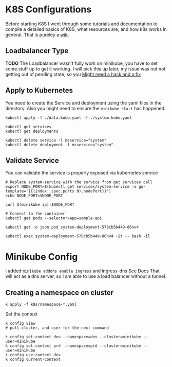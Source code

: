 # K8S Configurations
Before starting K8S I went through some tutorials and documentation to compile a detailed basics of K8S, what resources are, and how k8s works in general. That is pureley a [wiki](https://github.com/DeadlyChambers/soinshane-k8s)

## Loadbalancer Type
**TODO**
The Loadbalancer wasn't fully work on minikube, you have to set some stuff up to get it working. I will pick this up later, my issue was not not getting out of pending state, so you [Might need a hack and a fix](https://minikube.sigs.k8s.io/docs/handbook/accessing/#loadbalancer-access)
## Apply to Kubernetes
You need to create the Service and deployment using the yaml files in the directory. Also you might need to ensure the  `minikube start` has happened.

```
kubectl apply -f ./data.kube.yaml -f ./system.kube.yaml 

kubectl get services
kubectl get deployments

kubectl delete service -l msservice="system"
kubectl delete deployment -l msservice="system"
```

## Validate Service
You can validate the service is properly exposed via kubernetes service
```
# Replace system-service with the service from get services call
export NODE_PORT=$(kubectl get services/system-service -o go-template='{{(index .spec.ports 0).nodePort}}')
echo NODE_PORT=$NODE_PORT

curl $(minikube ip):$NODE_PORT

# Connect to the container
kubectl get pods --selector=app=sample-api

kubectl get -o json pod system-deployment-578cb5b449-86nv4

kubectl exec system-deployment-578cb5b449-86nv4 -it -- bash -il
```

# Minikube Config
I added `minikube addons enable ingress` and ingress-dns [See Docs](/home/shane/source/repos/dotnet/sample-api/readme.md)
That will act as a dns server, so I am able to use a load balancer without a tunnel.

## Creating a namespace on cluster
```
k apply -f k8s/namespace-*.yaml
```

Set the context
```
k config view
# pull cluster, and user for the next command

k config set-context dev --namespace=dev --cluster=minikube --user=minikube
k config set-context prd --namespace=prd --cluster=minikube --user=minikube
k config use-context dev
k config current-context
```